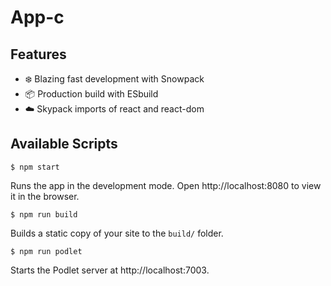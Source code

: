# App-c

## Features

- ❄️ Blazing fast development with Snowpack
- 📦 Production build with ESbuild
- ☁️ Skypack imports of react and react-dom

## Available Scripts

```
$ npm start
```

Runs the app in the development mode. Open http://localhost:8080 to view it in the browser.

```
$ npm run build
```

Builds a static copy of your site to the `build/` folder.

```
$ npm run podlet
```

Starts the Podlet server at http://localhost:7003.
